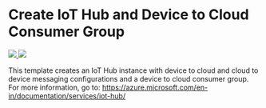 # Create IoT Hub and Device to Cloud Consumer Group

<a href="https://portal.azure.com/#create/Microsoft.Template/uri/https%3A%2F%2Fraw.githubusercontent.com%2FFalconwmua%2FAtlantaIOTMay%2Fdevelop%2FCode%2FARMTemplate%2Fazuredeploy.json" target="_blank">
    <img src="http://azuredeploy.net/deploybutton.png"/>
</a>
<a href="http://armviz.io/#/?load=https%3A%2F%2Fraw.githubusercontent.com%2FFalconwmua%2FAtlantaIOTMay%2Fdevelop%2FCode%2FARMTemplate%2Fazuredeploy.json" target="_blank">
    <img src="http://armviz.io/visualizebutton.png"/>
</a>

This template creates an IoT Hub instance with device to cloud and cloud to device messaging configurations and a device to cloud consumer group. For more information, go to: https://azure.microsoft.com/en-in/documentation/services/iot-hub/